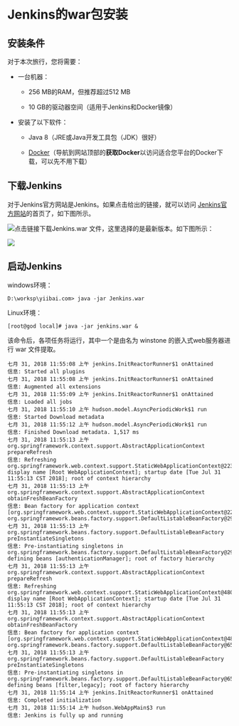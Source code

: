 # Jenkins的war包安装

## 安装条件

对于本次旅行，您将需要：

* 一台机器：

  * 256 MB的RAM，但推荐超过512 MB

  * 10 GB的驱动器空间（适用于Jenkins和Docker镜像）

* 安装了以下软件：

  * Java 8（JRE或Java开发工具包（JDK）很好）

  * [Docker](https://docs.docker.com/)（导航到网站顶部的**获取Docker**以访问适合您平台的Docker下载，可以先不用下载）

## 下载Jenkins

对于Jenkins官方网站是Jenkins。如果点击给出的链接，就可以访问 [Jenkins官方网站](https://jenkins-ci.org/)的首页了，如下图所示。

![](file:///C:\Users\tony\AppData\Roaming\Tencent\Users\596807862\QQ\WinTemp\RichOle\9$%29$34JEHINBBZ@_GE7`_ZB.png)点击链接下载Jenkins.war 文件，这里选择的是最新版本。如下图所示：

![](file:///C:\Users\tony\AppData\Roaming\Tencent\Users\596807862\QQ\WinTemp\RichOle\19KX{IR{NZ3176`Q4WWYQ$1.png)

## 启动Jenkins

windows环境：

```
D:\worksp\yiibai.com> java -jar Jenkins.war
```

Linux环境：

```
[root@god local]# java -jar jenkins.war &
```

该命令后，各项任务将运行，其中一个是由名为 winstone 的嵌入式web服务器进行 war 文件提取。

```
七月 31, 2018 11:55:08 上午 jenkins.InitReactorRunner$1 onAttained
信息: Started all plugins
七月 31, 2018 11:55:08 上午 jenkins.InitReactorRunner$1 onAttained
信息: Augmented all extensions
七月 31, 2018 11:55:09 上午 jenkins.InitReactorRunner$1 onAttained
信息: Loaded all jobs
七月 31, 2018 11:55:10 上午 hudson.model.AsyncPeriodicWork$1 run
信息: Started Download metadata
七月 31, 2018 11:55:12 上午 hudson.model.AsyncPeriodicWork$1 run
信息: Finished Download metadata. 1,517 ms
七月 31, 2018 11:55:13 上午 org.springframework.context.support.AbstractApplicationContext prepareRefresh
信息: Refreshing org.springframework.web.context.support.StaticWebApplicationContext@22315391: display name [Root WebApplicationContext]; startup date [Tue Jul 31 11:55:13 CST 2018]; root of context hierarchy
七月 31, 2018 11:55:13 上午 org.springframework.context.support.AbstractApplicationContext obtainFreshBeanFactory
信息: Bean factory for application context [org.springframework.web.context.support.StaticWebApplicationContext@22315391]: org.springframework.beans.factory.support.DefaultListableBeanFactory@29e568e8
七月 31, 2018 11:55:13 上午 org.springframework.beans.factory.support.DefaultListableBeanFactory preInstantiateSingletons
信息: Pre-instantiating singletons in org.springframework.beans.factory.support.DefaultListableBeanFactory@29e568e8: defining beans [authenticationManager]; root of factory hierarchy
七月 31, 2018 11:55:13 上午 org.springframework.context.support.AbstractApplicationContext prepareRefresh
信息: Refreshing org.springframework.web.context.support.StaticWebApplicationContext@4808dc00: display name [Root WebApplicationContext]; startup date [Tue Jul 31 11:55:13 CST 2018]; root of context hierarchy
七月 31, 2018 11:55:13 上午 org.springframework.context.support.AbstractApplicationContext obtainFreshBeanFactory
信息: Bean factory for application context [org.springframework.web.context.support.StaticWebApplicationContext@4808dc00]: org.springframework.beans.factory.support.DefaultListableBeanFactory@6567b115
七月 31, 2018 11:55:13 上午 org.springframework.beans.factory.support.DefaultListableBeanFactory preInstantiateSingletons
信息: Pre-instantiating singletons in org.springframework.beans.factory.support.DefaultListableBeanFactory@6567b115: defining beans [filter,legacy]; root of factory hierarchy
七月 31, 2018 11:55:14 上午 jenkins.InitReactorRunner$1 onAttained
信息: Completed initialization
七月 31, 2018 11:55:14 上午 hudson.WebAppMain$3 run
信息: Jenkins is fully up and running
```



